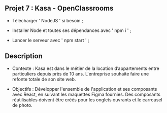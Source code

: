 ## Projet 7 : Kasa - OpenClassrooms

+ Télécharger ' NodeJS ' si besoin ;

+ Installer Node et toutes ses dépendances avec ' npm i ' ;

+ Lancer le serveur avec ' npm start ' ;

## Description

+ Contexte :
Kasa est dans le métier de la location d’appartements entre particuliers depuis près de 10 ans. L'entreprise souhaite faire une refonte totale de son site web.

+ Objectifs :
Développer l'ensemble de l'application et ses composants avec React, en suivant les maquettes Figma fournies. Des composants réutilisables doivent être créés pour les onglets ouvrants et le carrousel de photo.

